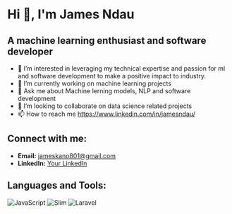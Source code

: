 # Hi 👋, I'm James Ndau
##      A machine learning enthusiast and software developer  
- 👀 I’m interested in  leveraging my technical expertise and passion for ml and software development  to make a positive impact to industry.  
- 🌱 I’m currently working on machine learning projects  
- 💬 Ask me about Machine lerning models, NLP and software development  
- 💞️ I’m looking to collaborate on data science related projects  
- 📫 How to reach me https://www.linkedin.com/in/jamesndau/  
## Connect with me:  
- **Email:** jameskano801@gmail.com  
- **LinkedIn:** [Your LinkedIn](https://linkedin.com/in/jamesndau)  
## Languages and Tools:

![JavaScript](https://img.icons8.com/color/48/000000/javascript--v1.png)
![Slim](https://cdn.worldvectorlogo.com/logos/slim.svg)
![Laravel](https://upload.wikimedia.org/wikipedia/commons/9/9a/Laravel.svg)
